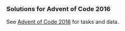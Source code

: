 ### Solutions for Advent of Code 2016

See [Advent of Code 2016](https://adventofcode.com/2016) for tasks and data.
